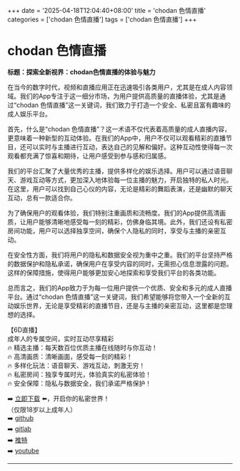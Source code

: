 +++
date = '2025-04-18T12:04:40+08:00'
title = 'chodan 色情直播'
categories = ['chodan 色情直播']
tags = ['chodan 色情直播']
+++

# chodan 色情直播

**标题：探索全新视界：chodan色情直播的体验与魅力**

在当今的数字时代，视频和直播应用正在迅速吸引各类用户，尤其是在成人内容领域。我们的App专注于这一细分市场，为用户提供高质量的直播体验，尤其是通过“chodan 色情直播”这一关键词，我们致力于打造一个安全、私密且富有趣味的成人娱乐平台。

首先，什么是“chodan 色情直播”？这一术语不仅代表着高质量的成人直播内容，更意味着一种新型的互动体验。在我们的App中，用户不仅可以观看精彩的直播节目，还可以实时与主播进行互动，表达自己的见解和偏好。这种互动性使得每一次观看都充满了惊喜和期待，让用户感受到参与感和归属感。

我们的平台汇聚了大量优秀的主播，提供多样化的娱乐选择。用户可以通过语音聊天、游戏互动等方式，更加深入地体验每一位主播的魅力，开启独特的私人时光。在这里，用户可以找到自己心仪的内容，无论是精彩的舞蹈表演，还是幽默的聊天互动，总有一款适合你。

为了确保用户的观看体验，我们特别注重画质和流畅度。我们的App提供高清画质，让用户能够清晰地感受每一刻的精彩，仿佛身临其境。此外，我们还设有私密房间功能，用户可以选择独享空间，确保个人隐私的同时，享受与主播的亲密互动。

在安全性方面，我们将用户的隐私和数据安全视为重中之重。我们的平台坚持严格的数据保护和隐私承诺，确保用户在享受内容的同时，无需担心信息泄露的问题。这样的保障措施，使得用户能够更加安心地探索和享受我们平台的各类功能。

总而言之，我们的App致力于为每一位用户提供一个优质、安全和多元的成人直播平台。通过“chodan 色情直播”这一关键词，我们希望能够将您带入一个全新的互动娱乐世界，无论是享受精彩的直播节目，还是与主播的亲密互动，这里都是您理想的选择。

【6D直播】  
成年人的专属空间，实时互动尽享精彩  
🔥 精选主播：每天数百位优质主播在线随时与你互动！  
🔥 高清画质：清晰画面，感受每一刻的精彩！  
🔥 多样化玩法：语音聊天、游戏互动，刺激无穷！  
🔥 私密房间：独享专属时光，体验真实的私密体验！  
🔥 安全保障：隐私与数据安全，我们承诺严格保护！  

➡️ [立即下载](https://down123.s3.ap-east-1.amazonaws.com/down/down.html?channelCode=blog) ⬅️，开启你的私密世界！  
（仅限18岁以上成年人）  
➡️ [github](https://aldult-live.github.io/)  
➡️ [gitlab](https://seo-09598d.gitlab.io/)  
➡️ [推特](https://x.com/wegame33)  
➡️ [youtube](https://www.youtube.com/@6Dlive)  

---
